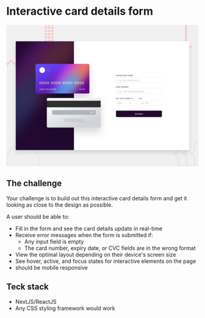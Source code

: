 # Interactive card details form

![Design preview for the Interactive card details form coding challenge](./design/desktop-preview.jpg)


## The challenge

Your challenge is to build out this interactive card details form and get it looking as close to the design as possible.

A user should be able to: 

- Fill in the form and see the card details update in real-time
- Receive error messages when the form is submitted if:
  - Any input field is empty
  - The card number, expiry date, or CVC fields are in the wrong format
- View the optimal layout depending on their device's screen size
- See hover, active, and focus states for interactive elements on the page
- should be mobile responsive


## Teck stack
- NextJS/ReactJS
- Any CSS styling framework would work
